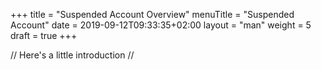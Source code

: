 +++
title = "Suspended Account Overview"
menuTitle = "Suspended Account"
date = 2019-09-12T09:33:35+02:00
layout = "man"
weight = 5
draft = true
+++

// Here's a little introduction //

## 
